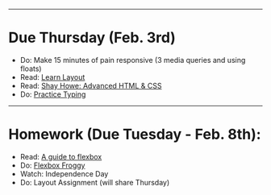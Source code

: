 ***
# Due Thursday (Feb. 3rd)

- Do: Make 15 minutes of pain responsive (3 media queries and using floats)
- Read: <a href="http://learnlayout.com/">Learn Layout</a>
- Read: <a href="https://learn.shayhowe.com/advanced-html-css/">Shay Howe: Advanced HTML &amp; CSS</a>
- Do: <a href="https://www.keybr.com/">Practice Typing</a>

***
# Homework (Due Tuesday - Feb. 8th):

- Read: <a href="http://css-tricks.com/snippets/css/a-guide-to-flexbox">A guide to flexbox</a>
- Do: <a href="http://flexboxfroggy.com/">Flexbox Froggy</a>
- Watch: Independence Day
- Do: Layout Assignment (will share Thursday)
